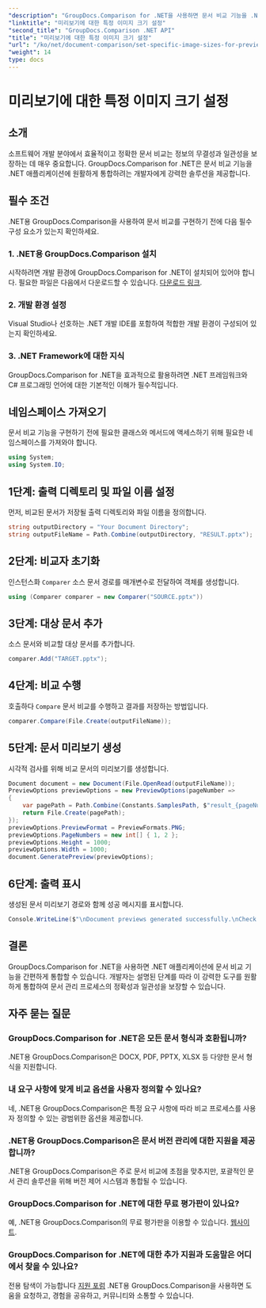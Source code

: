 ```yaml
---
"description": "GroupDocs.Comparison for .NET을 사용하면 문서 비교 기능을 .NET 애플리케이션에 손쉽게 통합할 수 있습니다."
"linktitle": "미리보기에 대한 특정 이미지 크기 설정"
"second_title": "GroupDocs.Comparison .NET API"
"title": "미리보기에 대한 특정 이미지 크기 설정"
"url": "/ko/net/document-comparison/set-specific-image-sizes-for-previews/"
"weight": 14
type: docs
---
```

# 미리보기에 대한 특정 이미지 크기 설정

## 소개
소프트웨어 개발 분야에서 효율적이고 정확한 문서 비교는 정보의 무결성과 일관성을 보장하는 데 매우 중요합니다. GroupDocs.Comparison for .NET은 문서 비교 기능을 .NET 애플리케이션에 원활하게 통합하려는 개발자에게 강력한 솔루션을 제공합니다.
## 필수 조건
.NET용 GroupDocs.Comparison을 사용하여 문서 비교를 구현하기 전에 다음 필수 구성 요소가 있는지 확인하세요.
### 1. .NET용 GroupDocs.Comparison 설치
시작하려면 개발 환경에 GroupDocs.Comparison for .NET이 설치되어 있어야 합니다. 필요한 파일은 다음에서 다운로드할 수 있습니다. [다운로드 링크](https://releases.groupdocs.com/comparison/net/).
### 2. 개발 환경 설정
Visual Studio나 선호하는 .NET 개발 IDE를 포함하여 적합한 개발 환경이 구성되어 있는지 확인하세요.
### 3. .NET Framework에 대한 지식
GroupDocs.Comparison for .NET을 효과적으로 활용하려면 .NET 프레임워크와 C# 프로그래밍 언어에 대한 기본적인 이해가 필수적입니다.

## 네임스페이스 가져오기
문서 비교 기능을 구현하기 전에 필요한 클래스와 메서드에 액세스하기 위해 필요한 네임스페이스를 가져와야 합니다.
```csharp
using System;
using System.IO;
```
## 1단계: 출력 디렉토리 및 파일 이름 설정
먼저, 비교된 문서가 저장될 출력 디렉토리와 파일 이름을 정의합니다.
```csharp
string outputDirectory = "Your Document Directory";
string outputFileName = Path.Combine(outputDirectory, "RESULT.pptx");
```
## 2단계: 비교자 초기화
인스턴스화 `Comparer` 소스 문서 경로를 매개변수로 전달하여 객체를 생성합니다.
```csharp
using (Comparer comparer = new Comparer("SOURCE.pptx"))
```
## 3단계: 대상 문서 추가
소스 문서와 비교할 대상 문서를 추가합니다.
```csharp
comparer.Add("TARGET.pptx");
```
## 4단계: 비교 수행
호출하다 `Compare` 문서 비교를 수행하고 결과를 저장하는 방법입니다.
```csharp
comparer.Compare(File.Create(outputFileName));
```
## 5단계: 문서 미리보기 생성
시각적 검사를 위해 비교 문서의 미리보기를 생성합니다.
```csharp
Document document = new Document(File.OpenRead(outputFileName));
PreviewOptions previewOptions = new PreviewOptions(pageNumber =>
{
    var pagePath = Path.Combine(Constants.SamplesPath, $"result_{pageNumber}.png");
    return File.Create(pagePath);
});
previewOptions.PreviewFormat = PreviewFormats.PNG;
previewOptions.PageNumbers = new int[] { 1, 2 };
previewOptions.Height = 1000;
previewOptions.Width = 1000;
document.GeneratePreview(previewOptions);
```
## 6단계: 출력 표시
생성된 문서 미리보기 경로와 함께 성공 메시지를 표시합니다.
```csharp
Console.WriteLine($"\nDocument previews generated successfully.\nCheck output in {outputDirectory}.");
```

## 결론
GroupDocs.Comparison for .NET을 사용하면 .NET 애플리케이션에 문서 비교 기능을 간편하게 통합할 수 있습니다. 개발자는 설명된 단계를 따라 이 강력한 도구를 원활하게 통합하여 문서 관리 프로세스의 정확성과 일관성을 보장할 수 있습니다.
## 자주 묻는 질문
### GroupDocs.Comparison for .NET은 모든 문서 형식과 호환됩니까?
.NET용 GroupDocs.Comparison은 DOCX, PDF, PPTX, XLSX 등 다양한 문서 형식을 지원합니다.
### 내 요구 사항에 맞게 비교 옵션을 사용자 정의할 수 있나요?
네, .NET용 GroupDocs.Comparison은 특정 요구 사항에 따라 비교 프로세스를 사용자 정의할 수 있는 광범위한 옵션을 제공합니다.
### .NET용 GroupDocs.Comparison은 문서 버전 관리에 대한 지원을 제공합니까?
.NET용 GroupDocs.Comparison은 주로 문서 비교에 초점을 맞추지만, 포괄적인 문서 관리 솔루션을 위해 버전 제어 시스템과 통합될 수 있습니다.
### GroupDocs.Comparison for .NET에 대한 무료 평가판이 있나요?
예, .NET용 GroupDocs.Comparison의 무료 평가판을 이용할 수 있습니다. [웹사이트](https://releases.groupdocs.com/).
### GroupDocs.Comparison for .NET에 대한 추가 지원과 도움말은 어디에서 찾을 수 있나요?
전용 탐색이 가능합니다 [지원 포럼](https://forum.groupdocs.com/c/comparison/12) .NET용 GroupDocs.Comparison을 사용하면 도움을 요청하고, 경험을 공유하고, 커뮤니티와 소통할 수 있습니다.